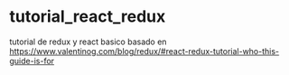 # tutorial_react_redux
tutorial de redux y react basico basado en https://www.valentinog.com/blog/redux/#react-redux-tutorial-who-this-guide-is-for
